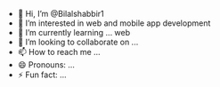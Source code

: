 - 👋 Hi, I’m @Bilalshabbir1
- 👀 I’m interested in web and mobile app development
- 🌱 I’m currently learning ... web 
- 💞️ I’m looking to collaborate on ...
- 📫 How to reach me ...
- 😄 Pronouns: ...
- ⚡ Fun fact: ...

<!---
Bilalshabbir1/Bilalshabbir1 is a ✨ special ✨ repository because its `README.md` (this file) appears on your GitHub profile.
You can click the Preview link to take a look at your changes.
--->
